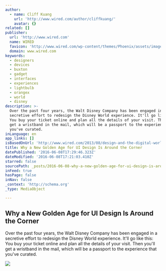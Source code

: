 ```yaml
---
author:
  - name: Cliff Kuang
    url: 'http://www.wired.com/author/cliffkuang/'
    avatar: {}
related: []
publisher:
  url: 'http://www.wired.com'
  name: WIRED
  favicon: 'http://www.wired.com/wp-content/themes/Phoenix/assets/images/favicon.ico'
  domain: www.wired.com
keywords:
  - designers
  - devices
  - buxton
  - gadget
  - interfaces
  - experiences
  - lightbulb
  - orangex
  - world
  - disney
description: >-
  Over the past four years, the Walt Disney Company has been engaged in a
  secretive effort to redesign the Disney World experience. It'll go like this:
  You buy your ticket online and plan all the details of your visit. Then you'll
  get a wristband in the mail, which will be a passport to the experience that
  you've curated.
inLanguage: en
app_links: []
isBasedOnUrl: 'http://www.wired.com/2013/08/design-and-the-digital-world/'
title: Why a New Golden Age for UI Design Is Around the Corner
datePublished: '2016-06-08T17:29:46.323Z'
dateModified: '2016-06-08T17:21:03.410Z'
starred: false
sourcePath: _posts/2016-06-08-why-a-new-golden-age-for-ui-design-is-around-the-corner.md
inFeed: true
hasPage: false
inNav: false
_context: 'http://schema.org'
_type: MediaObject

---
```

<article style=""><h1>Why a New Golden Age for UI Design Is Around the Corner</h1><p>Over the past four years, the Walt Disney Company has been engaged in a secretive effort to redesign the Disney World experience. It'll go like this: You buy your ticket online and plan all the details of your visit. Then you'll get a wristband in the mail, which will be a passport to the experience that you've curated.</p><img src="https://www.wired.com/design/wp-content/uploads/2013/07/ff_experienceDesign_1000-660x790.jpg" /></article>